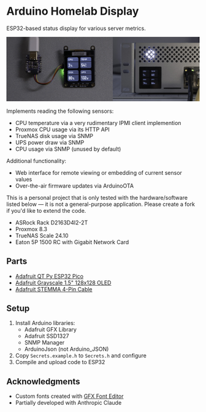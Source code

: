 # Arduino Homelab Display

ESP32-based status display for various server metrics.

![](banner.jpg)

Implements reading the following sensors:
- CPU temperature via a very rudimentary IPMI client implemention
- Proxmox CPU usage via its HTTP API
- TrueNAS disk usage via SNMP
- UPS power draw via SNMP
- CPU usage via SNMP (unused by default)

Additional functionality:
- Web interface for remote viewing or embedding of current sensor values
- Over-the-air firmware updates via ArduinoOTA

This is a personal project that is only tested with the hardware/software listed below — it is not a general-purpose application. Please create a fork if you'd like to extend the code.
- ASRock Rack D2163D4I2-2T
- Proxmox 8.3
- TrueNAS Scale 24.10
- Eaton 5P 1500 RC with Gigabit Network Card


## Parts

- [Adafruit QT Py ESP32 Pico](https://www.adafruit.com/product/5395)
- [Adafruit Grayscale 1.5" 128x128 OLED](https://www.adafruit.com/product/4741)
- [Adafruit STEMMA 4-Pin Cable](https://www.adafruit.com/product/4399)


## Setup

1. Install Arduino libraries:
   - Adafruit GFX Library
   - Adafruit SSD1327
   - SNMP Manager
   - ArduinoJson (not Arduino_JSON)
2. Copy `Secrets.example.h` to `Secrets.h` and configure
3. Compile and upload code to ESP32


## Acknowledgments

- Custom fonts created with [GFX Font Editor](https://github.com/ScottFerg56/GFXFontEditor)
- Partially developed with Anthropic Claude